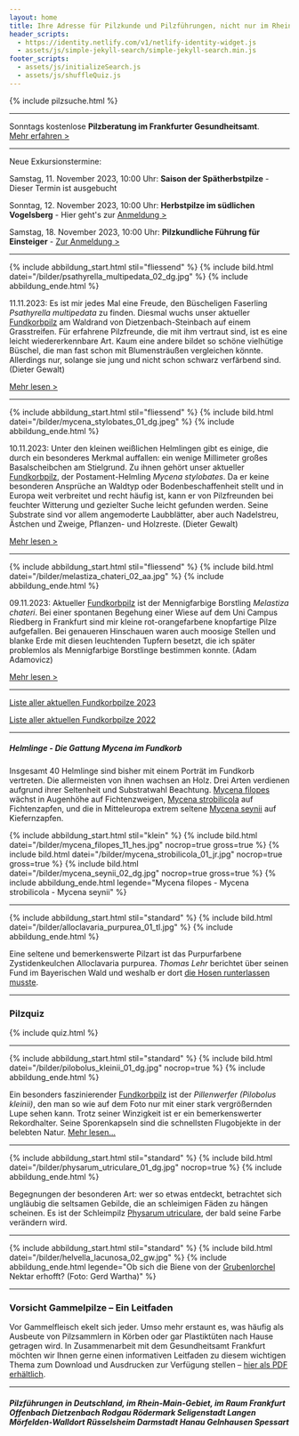 ```yaml
---
layout: home
title: Ihre Adresse für Pilzkunde und Pilzführungen, nicht nur im Rhein-Main-Gebiet
header_scripts:
  - https://identity.netlify.com/v1/netlify-identity-widget.js
  - assets/js/simple-jekyll-search/simple-jekyll-search.min.js
footer_scripts:
  - assets/js/initializeSearch.js
  - assets/js/shuffleQuiz.js
---
```

{% include pilzsuche.html %}

- - -

Sonntags kostenlose **Pilzberatung im Frankfurter Gesundheitsamt**.\
[Mehr erfahren >](/termine)

- - -

Neue Exkursionstermine: 

Samstag, 11. November 2023, 10:00 Uhr: **Saison der Spätherbstpilze** - 
 Dieser Termin ist ausgebucht

Sonntag, 12. November 2023, 10:00 Uhr: **Herbstpilze im südlichen Vogelsberg** - Hier geht's zur [Anmeldung >](/termine)

Samstag, 18. November 2023, 10:00 Uhr: **Pilzkundliche Führung für Einsteiger** - [Zur Anmeldung >](/termine)

- - -

{% include abbildung_start.html stil="fliessend" %}
{% include bild.html datei="/bilder/psathyrella_multipedata_02_dg.jpg" %}
{% include abbildung_ende.html %}

11.11.2023: Es ist mir jedes Mal eine Freude, den Büscheligen Faserling *Psathyrella multipedata* zu finden. Diesmal wuchs unser aktueller [Fundkorbpilz](AA "Glossar-") am Waldrand von Dietzenbach-Steinbach auf einem Grasstreifen. Für erfahrene Pilzfreunde, die mit ihm vertraut sind, ist es eine leicht wiedererkennbare Art. Kaum eine andere bildet so schöne vielhütige Büschel, die man fast schon mit Blumensträußen vergleichen könnte. Allerdings nur, solange sie jung und nicht schon schwarz verfärbend sind. (Dieter Gewalt)

[Mehr lesen >](/pilze/psathyrella-multipedata-büscheliger-faserling)

<div style="clear:  both"></div>

- - -

{% include abbildung_start.html stil="fliessend" %}
{% include bild.html datei="/bilder/mycena_stylobates_01_dg.jpeg" %}
{% include abbildung_ende.html %}

10.11.2023: Unter den kleinen weißlichen Helmlingen gibt es einige, die durch ein besonderes Merkmal auffallen: ein wenige Millimeter großes Basalscheibchen am Stielgrund. Zu ihnen gehört unser aktueller [Fundkorbpilz](AA "Glossar-"), der Postament-Helmling *Mycena stylobates*. Da er keine besonderen Ansprüche an Waldtyp oder Bodenbeschaffenheit stellt und in Europa weit verbreitet und recht häufig ist, kann er von Pilzfreunden bei feuchter Witterung und gezielter Suche leicht gefunden werden. Seine Substrate sind vor allem angemoderte Laubblätter, aber auch Nadelstreu, Ästchen und Zweige, Pflanzen- und Holzreste. (Dieter Gewalt)

[Mehr lesen >](/pilze/mycena-stylobates-postament-helmling)

<div style="clear:  both"></div>

- - -

{% include abbildung_start.html stil="fliessend" %}
{% include bild.html datei="/bilder/melastiza_chateri_02_aa.jpg" %}
{% include abbildung_ende.html %}

09.11.2023: Aktueller [Fundkorbpilz](AA "Glossar-") ist der Mennigfarbige Borstling *Melastiza chateri*. Bei einer spontanen Begehung einer Wiese auf dem Uni Campus Riedberg in Frankfurt sind mir kleine rot-orangefarbene knopfartige Pilze aufgefallen. Bei genaueren Hinschauen waren auch moosige Stellen und blanke Erde mit diesen leuchtenden Tupfern besetzt, die ich später problemlos als Mennigfarbige Borstlinge bestimmen konnte. (Adam Adamovicz)

[Mehr lesen >](/pilze/melastiza-chateri-mennigfarbiger-borstling)

<div style="clear:  both"></div>

- - -

[Liste aller aktuellen Fundkorbpilze 2023](/artikel/liste-aller-aktuellen-fundkorbpilze-2023.html)

[Liste aller aktuellen Fundkorbpilze 2022](/artikel/liste-aller-aktuellen-fundkorbpilze-2022.html)

- - -

##### Helmlinge - Die Gattung *Mycena* im Fundkorb

Insgesamt 40 Helmlinge sind bisher mit einem Porträt im Fundkorb vertreten. Die allermeisten von ihnen wachsen an Holz. Drei Arten verdienen aufgrund ihrer Seltenheit und Substratwahl Beachtung. [Mycena filopes](/pilze/mycena-filopes-zerbrechlicher-fadenhelmling) wächst in Augenhöhe auf Fichtenzweigen, [Mycena strobilicola](/pilze/mycena-strobilicola-fichtenzapfenhelmling) auf Fichtenzapfen, und die in Mitteleuropa extrem seltene [Mycena seynii](/pilze/mycena-seynii-mediterraner-kiefernzapfenhelmling) auf Kiefernzapfen.

{% include abbildung_start.html stil="klein" %}
{% include bild.html datei="/bilder/mycena_filopes_11_hes.jpg" nocrop=true gross=true %}
{% include bild.html datei="/bilder/mycena_strobilicola_01_jr.jpg" nocrop=true gross=true %}
{% include bild.html datei="/bilder/mycena_seynii_02_dg.jpg" nocrop=true gross=true %}
{% include abbildung_ende.html legende="Mycena filopes - Mycena strobilicola - Mycena seynii" %}

- - -

{% include abbildung_start.html stil="standard" %}
{% include bild.html datei="/bilder/alloclavaria_purpurea_01_tl.jpg" %}
{% include abbildung_ende.html %}

Eine seltene und bemerkenswerte Pilzart ist das Purpurfarbene Zystidenkeulchen Alloclavaria purpurea. *Thomas Lehr* berichtet über seinen Fund im Bayerischen Wald und weshalb er dort [die Hosen runterlassen musste](/pilze/alloclavaria-purpurea-purpurfarbenes-zystidenkeulchen).

- - -

### Pilzquiz

{% include quiz.html %}

- - -

{% include abbildung_start.html stil="standard" %}
{% include bild.html datei="/bilder/pilobolus_kleinii_01_dg.jpg" nocrop=true %}
{% include abbildung_ende.html %}

Ein besonders faszinierender [Fundkorbpilz](AA "Glossar-") ist der *Pillenwerfer (Pilobolus kleinii)*, den man so wie auf dem Foto nur mit einer stark vergrößernden Lupe sehen kann. Trotz seiner Winzigkeit ist er ein bemerkenswerter Rekordhalter. Seine Sporenkapseln sind die schnellsten Flugobjekte in der belebten Natur. [Mehr lesen...](/pilze/pilobolus-kleinii-pillenwerfer)

- - -

{% include abbildung_start.html stil="standard" %}
{% include bild.html datei="/bilder/physarum_utriculare_01_dg.jpg" nocrop=true %}
{% include abbildung_ende.html %}

Begegnungen der besonderen Art: wer so etwas entdeckt, betrachtet sich ungläubig die seltsamen Gebilde, die an schleimigen Fäden zu hängen scheinen. Es ist der Schleimpilz [Physarum utriculare](/pilze/physarum-utriculare-fadenfruchtschleimpilz), der bald seine Farbe verändern wird.

- - -

{% include abbildung_start.html stil="standard" %}
{% include bild.html datei="/bilder/helvella_lacunosa_02_gw.jpg" %}
{% include abbildung_ende.html legende="Ob sich die Biene von der <a href='/pilze/helvella-lacunosa-grubenlorchel'>Grubenlorchel</a> Nektar erhofft?  (Foto: Gerd Wartha)" %}

- - -

### Vorsicht Gammelpilze – Ein Leitfaden

Vor Gammelfleisch ekelt sich jeder. Umso mehr erstaunt es, was häufig als Ausbeute von Pilzsammlern in Körben oder gar Plastiktüten nach Hause getragen wird. In Zusammenarbeit mit dem Gesundheitsamt Frankfurt möchten wir Ihnen gerne einen informativen Leitfaden zu diesem wichtigen Thema zum Download und Ausdrucken zur Verfügung stellen – [hier als PDF erhältlich](/assets/docs/Fundkorb.de-Gammelpilze.pdf).

- - -

##### Pilzführungen in Deutschland, im Rhein-Main-Gebiet, im Raum Frankfurt Offenbach Dietzenbach Rodgau Rödermark Seligenstadt Langen Mörfelden-Walldort Rüsselsheim Darmstadt Hanau Gelnhausen Spessart